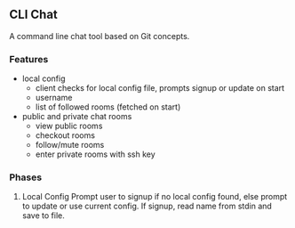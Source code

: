 ## CLI Chat
A command line chat tool based on Git concepts.

### Features 
* local config
	- client checks for local config file, prompts signup or update on start
  	- username
  	- list of followed rooms (fetched on start)
* public and private chat rooms
	- view public rooms
	- checkout rooms
	- follow/mute rooms
	- enter private rooms with ssh key

### Phases

1. Local Config
Prompt user to signup if no local config found, else prompt to update or use
current config. If signup, read name from stdin and save to file.


